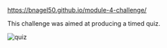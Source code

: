 https://bnagel50.github.io/module-4-challenge/

This challenge was aimed at producing a timed quiz.

![quiz](https://user-images.githubusercontent.com/103770530/167759935-e617eb78-8845-44b6-82fa-83724821a866.png)
